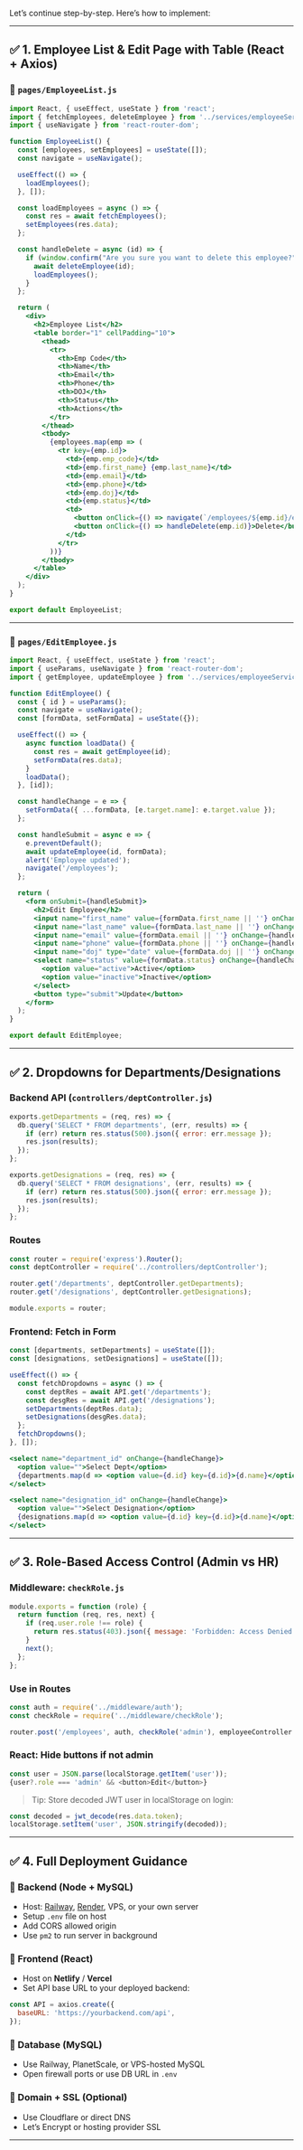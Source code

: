 Let’s continue step-by-step. Here’s how to implement:

---

## ✅ 1. Employee List & Edit Page with Table (React + Axios)

### 🔹 `pages/EmployeeList.js`

```jsx
import React, { useEffect, useState } from 'react';
import { fetchEmployees, deleteEmployee } from '../services/employeeService';
import { useNavigate } from 'react-router-dom';

function EmployeeList() {
  const [employees, setEmployees] = useState([]);
  const navigate = useNavigate();

  useEffect(() => {
    loadEmployees();
  }, []);

  const loadEmployees = async () => {
    const res = await fetchEmployees();
    setEmployees(res.data);
  };

  const handleDelete = async (id) => {
    if (window.confirm("Are you sure you want to delete this employee?")) {
      await deleteEmployee(id);
      loadEmployees();
    }
  };

  return (
    <div>
      <h2>Employee List</h2>
      <table border="1" cellPadding="10">
        <thead>
          <tr>
            <th>Emp Code</th>
            <th>Name</th>
            <th>Email</th>
            <th>Phone</th>
            <th>DOJ</th>
            <th>Status</th>
            <th>Actions</th>
          </tr>
        </thead>
        <tbody>
          {employees.map(emp => (
            <tr key={emp.id}>
              <td>{emp.emp_code}</td>
              <td>{emp.first_name} {emp.last_name}</td>
              <td>{emp.email}</td>
              <td>{emp.phone}</td>
              <td>{emp.doj}</td>
              <td>{emp.status}</td>
              <td>
                <button onClick={() => navigate(`/employees/${emp.id}/edit`)}>Edit</button>
                <button onClick={() => handleDelete(emp.id)}>Delete</button>
              </td>
            </tr>
          ))}
        </tbody>
      </table>
    </div>
  );
}

export default EmployeeList;
```

---

### 🔹 `pages/EditEmployee.js`

```jsx
import React, { useEffect, useState } from 'react';
import { useParams, useNavigate } from 'react-router-dom';
import { getEmployee, updateEmployee } from '../services/employeeService';

function EditEmployee() {
  const { id } = useParams();
  const navigate = useNavigate();
  const [formData, setFormData] = useState({});

  useEffect(() => {
    async function loadData() {
      const res = await getEmployee(id);
      setFormData(res.data);
    }
    loadData();
  }, [id]);

  const handleChange = e => {
    setFormData({ ...formData, [e.target.name]: e.target.value });
  };

  const handleSubmit = async e => {
    e.preventDefault();
    await updateEmployee(id, formData);
    alert('Employee updated');
    navigate('/employees');
  };

  return (
    <form onSubmit={handleSubmit}>
      <h2>Edit Employee</h2>
      <input name="first_name" value={formData.first_name || ''} onChange={handleChange} />
      <input name="last_name" value={formData.last_name || ''} onChange={handleChange} />
      <input name="email" value={formData.email || ''} onChange={handleChange} />
      <input name="phone" value={formData.phone || ''} onChange={handleChange} />
      <input name="doj" type="date" value={formData.doj || ''} onChange={handleChange} />
      <select name="status" value={formData.status} onChange={handleChange}>
        <option value="active">Active</option>
        <option value="inactive">Inactive</option>
      </select>
      <button type="submit">Update</button>
    </form>
  );
}

export default EditEmployee;
```

---

## ✅ 2. Dropdowns for Departments/Designations

### Backend API (`controllers/deptController.js`)

```js
exports.getDepartments = (req, res) => {
  db.query('SELECT * FROM departments', (err, results) => {
    if (err) return res.status(500).json({ error: err.message });
    res.json(results);
  });
};

exports.getDesignations = (req, res) => {
  db.query('SELECT * FROM designations', (err, results) => {
    if (err) return res.status(500).json({ error: err.message });
    res.json(results);
  });
};
```

### Routes

```js
const router = require('express').Router();
const deptController = require('../controllers/deptController');

router.get('/departments', deptController.getDepartments);
router.get('/designations', deptController.getDesignations);

module.exports = router;
```

### Frontend: Fetch in Form

```jsx
const [departments, setDepartments] = useState([]);
const [designations, setDesignations] = useState([]);

useEffect(() => {
  const fetchDropdowns = async () => {
    const deptRes = await API.get('/departments');
    const desgRes = await API.get('/designations');
    setDepartments(deptRes.data);
    setDesignations(desgRes.data);
  };
  fetchDropdowns();
}, []);

<select name="department_id" onChange={handleChange}>
  <option value="">Select Dept</option>
  {departments.map(d => <option value={d.id} key={d.id}>{d.name}</option>)}
</select>

<select name="designation_id" onChange={handleChange}>
  <option value="">Select Designation</option>
  {designations.map(d => <option value={d.id} key={d.id}>{d.name}</option>)}
</select>
```

---

## ✅ 3. Role-Based Access Control (Admin vs HR)

### Middleware: `checkRole.js`

```js
module.exports = function (role) {
  return function (req, res, next) {
    if (req.user.role !== role) {
      return res.status(403).json({ message: 'Forbidden: Access Denied' });
    }
    next();
  };
};
```

### Use in Routes

```js
const auth = require('../middleware/auth');
const checkRole = require('../middleware/checkRole');

router.post('/employees', auth, checkRole('admin'), employeeController.createEmployee);
```

### React: Hide buttons if not admin

```js
const user = JSON.parse(localStorage.getItem('user'));
{user?.role === 'admin' && <button>Edit</button>}
```

> Tip: Store decoded JWT user in localStorage on login:

```js
const decoded = jwt_decode(res.data.token);
localStorage.setItem('user', JSON.stringify(decoded));
```

---

## ✅ 4. Full Deployment Guidance

### 🔹 Backend (Node + MySQL)

* Host: [Railway](https://railway.app), [Render](https://render.com), VPS, or your own server
* Setup `.env` file on host
* Add CORS allowed origin
* Use `pm2` to run server in background

### 🔹 Frontend (React)

* Host on **Netlify** / **Vercel**
* Set API base URL to your deployed backend:

```js
const API = axios.create({
  baseURL: 'https://yourbackend.com/api',
});
```

### 🔹 Database (MySQL)

* Use Railway, PlanetScale, or VPS-hosted MySQL
* Open firewall ports or use DB URL in `.env`

### 🔹 Domain + SSL (Optional)

* Use Cloudflare or direct DNS
* Let’s Encrypt or hosting provider SSL

---

